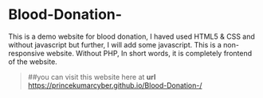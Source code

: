 # Blood-Donation-
This is a demo website for blood donation, I haved used HTML5 &amp; CSS and without javascript but further, I will add some javascript. This is a non-responsive website. Without PHP, In short words, it is completely frontend of the website.
> ##you can visit this website here at  **url** https://princekumarcyber.github.io/Blood-Donation-/
